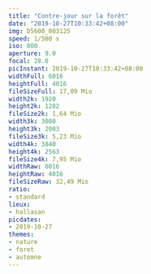 ```yaml
---
title: "Contre-jour sur la forêt"
date: "2019-10-27T10:33:42+08:00"
img: D5600_003125
speed: 1/500 s
iso: 800
aperture: 9.0
focal: 28.0
picInstant: 2019-10-27T10:33:42+08:00
widthFull: 6016
heightFull: 4016
fileSizeFull: 17,09 Mio
width2k: 1920
height2k: 1282
fileSize2k: 1,64 Mio
width3k: 3000
height3k: 2003
fileSize3k: 5,23 Mio
width4k: 3840
height4k: 2563
fileSize4k: 7,95 Mio
widthRaw: 6016
heightRaw: 4016
fileSizeRaw: 32,49 Mio
ratio:
- standard
lieux:
- hallasan
picdates:
- 2019-10-27
themes:
- nature
- foret
- automne
---
```


